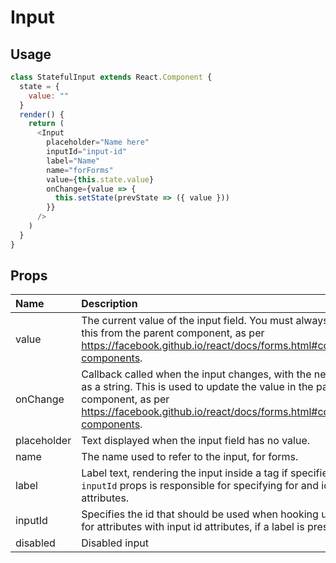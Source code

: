 # Input

## Usage

```js
class StatefulInput extends React.Component {
  state = {
    value: ""
  }
  render() {
    return (
      <Input
        placeholder="Name here"
        inputId="input-id"
        label="Name"
        name="forForms"
        value={this.state.value}
        onChange={value => {
          this.setState(prevState => ({ value }))
        }}
      />
    )
  }
}
```

## Props

| Name | Description | Type | Default | Required | 
| :--- | :--- | :--- | :---| :--- |
| value | The current value of the input field. You must always supply this from the parent component, as per https://facebook.github.io/react/docs/forms.html#controlled-components. | string |  | No |
| onChange | Callback called when the input changes, with the new value as a string. This is used to update the value in the parent component, as per https://facebook.github.io/react/docs/forms.html#controlled-components. | Func |  | Yes |
| placeholder | Text displayed when the input field has no value. | string | "" | Yes |
| name | The name used to refer to the input, for forms. | string |  | Yes |
| label | Label text, rendering the input inside a <label> tag if specified. The `inputId` props is responsible for specifying for and id attributes. | string |  | Yes |
| inputId | Specifies the id that should be used when hooking up label for attributes with input id attributes, if a label is present. | string |  | Yes |
| disabled | Disabled input | boolean | null | Yes |
